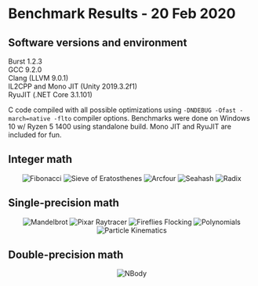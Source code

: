 # Benchmark Results - 20 Feb 2020

## Software versions and environment
Burst 1.2.3<br/>
GCC 9.2.0<br/>
Clang (LLVM 9.0.1)<br/>
IL2CPP and Mono JIT (Unity 2019.3.2f1)<br/>
RyuJIT (.NET Core 3.1.101)

C code compiled with all possible optimizations using `-DNDEBUG -Ofast -march=native -flto` compiler options. Benchmarks were done on Windows 10 w/ Ryzen 5 1400 using standalone build. Mono JIT and RyuJIT are included for fun.

## Integer math

<p align="center"> 
  <img src="https://raw.githubusercontent.com/XJDHDR/BurstBenchmarks/master/benchmark_results_2020-02-20/img/Fibonacci.png" alt="Fibonacci">
  <img src="https://raw.githubusercontent.com/XJDHDR/BurstBenchmarks/master/benchmark_results_2020-02-20/img/Sieve_of_Eratosthenes.png" alt="Sieve of Eratosthenes">
  <img src="https://raw.githubusercontent.com/XJDHDR/BurstBenchmarks/master/benchmark_results_2020-02-20/img/Arcfour.png" alt="Arcfour">
  <img src="https://raw.githubusercontent.com/XJDHDR/BurstBenchmarks/master/benchmark_results_2020-02-20/img/Seahash.png" alt="Seahash">
  <img src="https://raw.githubusercontent.com/XJDHDR/BurstBenchmarks/master/benchmark_results_2020-02-20/img/Radix.png" alt="Radix">
</p>

## Single-precision math

<p align="center"> 
  <img src="https://raw.githubusercontent.com/XJDHDR/BurstBenchmarks/master/benchmark_results_2020-02-20/img/Mandelbrot.png" alt="Mandelbrot">
  <img src="https://raw.githubusercontent.com/XJDHDR/BurstBenchmarks/master/benchmark_results_2020-02-20/img/Pixar_Raytracer.png" alt="Pixar Raytracer">
  <img src="https://raw.githubusercontent.com/XJDHDR/BurstBenchmarks/master/benchmark_results_2020-02-20/img/Fireflies_Flocking.png" alt="Fireflies Flocking">
  <img src="https://raw.githubusercontent.com/XJDHDR/BurstBenchmarks/master/benchmark_results_2020-02-20/img/Polynomials.png" alt="Polynomials">
  <img src="https://raw.githubusercontent.com/XJDHDR/BurstBenchmarks/master/benchmark_results_2020-02-20/img/Particle_Kinematics.png" alt="Particle Kinematics">
</p>

## Double-precision math

<p align="center"> 
  <img src="https://raw.githubusercontent.com/XJDHDR/BurstBenchmarks/master/benchmark_results_2020-02-20/img/NBody.png" alt="NBody">
</p>
